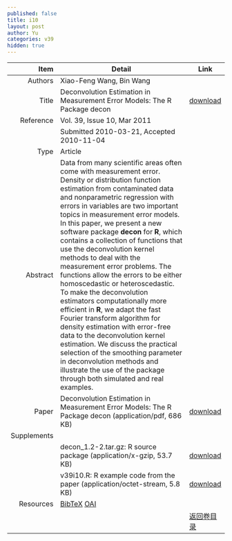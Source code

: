 ```yaml
---
published: false
title: i10
layout: post
author: Yu
categories: v39
hidden: true
---
```


| Item | Detail | Link |
|---:|---|---|
| Authors | Xiao-Feng Wang, Bin Wang| |
| Title |Deconvolution Estimation in Measurement Error Models: The R Package decon | [download](http://www.jstatsoft.org/v39/i10/paper) |
| Reference |Vol. 39, Issue 10, Mar 2011 | |
| | Submitted 2010-03-21, Accepted 2010-11-04| | 
| Type | Article| |
| Abstract | Data from many scientific areas often come with measurement error. Density or distribution function estimation from contaminated data and nonparametric regression with errors in variables are two important topics in measurement error models. In this paper, we present a new software package <b>decon</b> for <b>R</b>, which contains a collection of functions that use the deconvolution kernel methods to deal with the measurement error problems. The functions allow the errors to be either homoscedastic or heteroscedastic.  To make the deconvolution estimators computationally more efficient in <b>R</b>, we adapt the fast Fourier transform algorithm for density estimation with error-free data to the deconvolution kernel estimation. We discuss the practical selection of the smoothing parameter in deconvolution methods and illustrate the use of the package through both simulated and real examples.| |
| Paper | Deconvolution Estimation in Measurement Error Models: The R Package decon  (application/pdf, 686 KB)| [download](http://www.jstatsoft.org/v39/i10/paper) |
| Supplements | | |
| |decon_1.2-2.tar.gz: R source package  (application/x-gzip, 53.7 KB)|  [download](http://www.jstatsoft.org/v39/i10/supp/1) |
| |v39i10.R: R example code from the paper  (application/octet-stream, 5.8 KB)|  [download](http://www.jstatsoft.org/v39/i10/supp/2) |
| Resources | [BibTeX](http://www.jstatsoft.org/v39/i10/bibtex) [OAI](http://www.jstatsoft.org/oai?verb=GetRecord&identifier=oai.jstatsoft/v39/i10&prefix=oai_dc)| |
| |  | [返回卷目录]({{site.baseurl}}/volume/v39.html) |